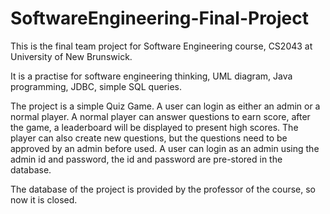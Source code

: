 # SoftwareEngineering-Final-Project
This is the final team project for Software Engineering course, CS2043 at University of New Brunswick.

It is a practise for software engineering thinking, UML diagram, Java programming, JDBC, simple SQL queries.

The project is a simple Quiz Game. A user can login as either an admin or a normal player.
A normal player can answer questions to earn score, after the game, a leaderboard will be displayed to present high scores.
The player can also create new questions, but the questions need to be approved by an admin before used.
A user can login as an admin using the admin id and password, the id and password are pre-stored in the database.

The database of the project is provided by the professor of the course, so now it is closed.
